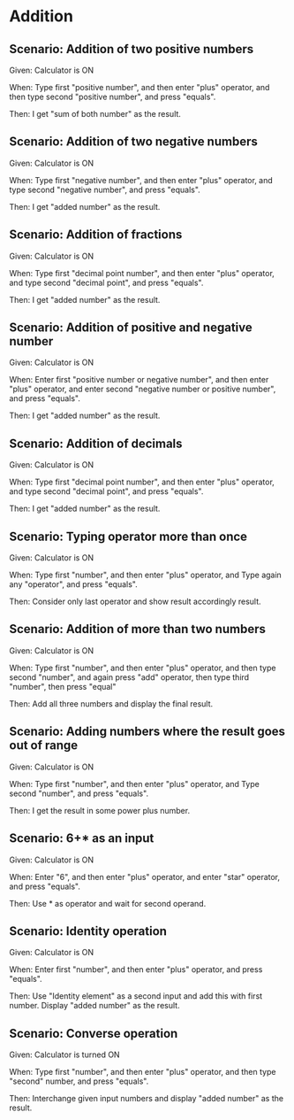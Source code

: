 # Addition

## Scenario: Addition of two positive numbers

Given: Calculator is ON

When: Type first "positive number", and then enter "plus" operator,
and then type second "positive number", and press "equals".

Then: I get "sum of both number" as the result.

## Scenario: Addition of two negative numbers

Given: Calculator is ON

When: Type first "negative number", and then enter "plus" operator,
and type second "negative number", and press "equals".

Then: I get "added number" as the result.

## Scenario: Addition of fractions

Given: Calculator is ON

When: Type first "decimal point number", and then enter "plus"
operator, and type second "decimal point", and press "equals".

Then: I get "added number" as the result.

## Scenario: Addition of positive and negative number

Given: Calculator is ON

When: Enter first "positive number or negative number", and then enter
"plus" operator, and enter second "negative number or positive number",
and press "equals".

Then: I get "added number" as the result.

## Scenario: Addition of decimals

Given: Calculator is ON

When: Type first "decimal point number", and then enter "plus" operator,
and type second "decimal point", and press "equals".

Then: I get "added number" as the result.

## Scenario: Typing operator more than once

Given: Calculator is ON

When: Type first "number", and then enter "plus" operator, and Type
again any "operator", and press "equals".

Then: Consider only last operator and show result accordingly result.

## Scenario: Addition of more than two numbers

Given: Calculator is ON

When: Type first "number", and then enter "plus" operator,
and then type second "number", and again press "add" operator,
then type third "number", then press "equal"

Then: Add all three numbers and
display the final result.

## Scenario: Adding numbers where the result goes out of range

Given: Calculator is ON

When: Type first "number", and then enter "plus" operator,
and Type second "number", and press "equals".

Then: I get the result in some power plus number.

## Scenario: 6+* as an input

Given: Calculator is ON

When: Enter "6", and then enter "plus" operator,
and enter "star" operator, and press "equals".

Then: Use * as operator and wait for second operand.

## Scenario: Identity operation

Given: Calculator is ON

When: Enter first "number", and then enter "plus"
operator, and press "equals".

Then: Use "Identity element" as a second input and add
this with first number. Display "added number" as the result.

## Scenario: Converse operation

Given: Calculator is turned ON

When: Type first "number", and then enter "plus" operator,
and then type "second" number, and press "equals".

Then: Interchange given input numbers and display "added number" as the result.
